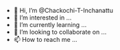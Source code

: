 - 👋 Hi, I’m @Chackochi-T-Inchanattu
- 👀 I’m interested in ...
- 🌱 I’m currently learning ...
- 💞️ I’m looking to collaborate on ...
- 📫 How to reach me ...

<!---
Chackochi-T-Inchanattu/Chackochi-T-Inchanattu is a ✨ special ✨ repository because its `README.md` (this file) appears on your GitHub profile.
You can click the Preview link to take a look at your changes.
--->
